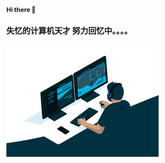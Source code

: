 ### Hi there 👋 

## 失忆的计算机天才 努力回忆中。。。。





<img src="assests/README.assest/code.gif" alt="code" style="zoom: 50%;" />
